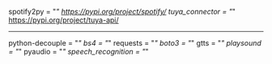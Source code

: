spotify2py = "*"
https://pypi.org/project/spotify/
tuya_connector = "*"
https://pypi.org/project/tuya-api/

---
python-decouple = "*"
bs4 = "*"
requests = "*"
boto3 = "*"
gtts = "*"
playsound = "*"
pyaudio = "*"
speech_recognition = "*"